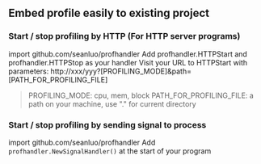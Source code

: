 ## Embed profile easily to existing project
### Start / stop profiling by HTTP (For HTTP server programs)
  import github.com/seanluo/profhandler
  Add profhandler.HTTPStart and profhandler.HTTPStop as your handler
  Visit your URL to HTTPStart with parameters: http://xxx/yyy?[PROFILING_MODE]&path=[PATH_FOR_PROFILING_FILE]
  > PROFILING_MODE: cpu, mem, block
  > PATH_FOR_PROFILING_FILE: a path on your machine, use "." for current directory
### Start / stop profiling by sending signal to process
  import github.com/seanluo/profhandler
  Add `profhandler.NewSignalHandler()` at the start of your program
